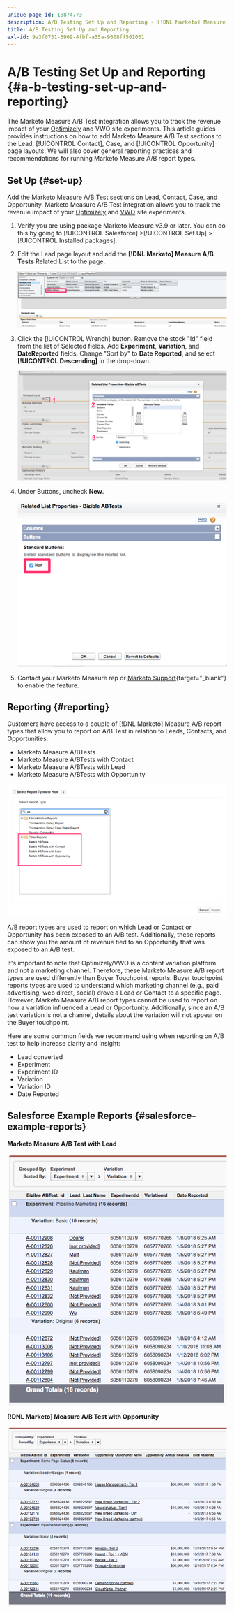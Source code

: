 ```yaml
---
unique-page-id: 18874773
description: A/B Testing Set Up and Reporting - [!DNL Marketo] Measure - Product Documentation
title: A/B Testing Set Up and Reporting
exl-id: 9a3f0731-5909-4fbf-a35a-9608ff561061
---
```

# A/B Testing Set Up and Reporting {#a-b-testing-set-up-and-reporting}

The Marketo Measure A/B Test integration allows you to track the revenue impact of your [Optimizely](https://optimizely.com/) and VWO site experiments. This article guides provides instructions on how to add Marketo Measure A/B Test sections to the Lead, [!UICONTROL Contact], Case, and [!UICONTROL Opportunity] page layouts. We will also cover general reporting practices and recommendations for running Marketo Measure A/B report types.

## Set Up {#set-up}

Add the Marketo Measure A/B Test sections on Lead, Contact, Case, and Opportunity. Marketo Measure A/B Test integration allows you to track the revenue impact of your [Optimizely](https://optimizely.com/) and [VWO](https://vwo.com/) site experiments.

1. Verify you are using package Marketo Measure v3.9 or later. You can do this by going to [!UICONTROL Salesforce] >[!UICONTROL Set Up] >[!UICONTROL Installed packages].
1. Edit the Lead page layout and add the **[!DNL Marketo] Measure A/B Tests** Related List to the page.

   ![](assets/1.png)

1. Click the [!UICONTROL Wrench] button. Remove the stock "Id" field from the list of Selected fields. Add **Experiment**, **Variation**, and **DateReported** fields. Change "Sort by" to **Date Reported**, and select **[!UICONTROL Descending]** in the drop-down.

   ![](assets/2.png)

1. Under Buttons, uncheck **New**.

   ![](assets/3.png)

1. Contact your Marketo Measure rep or [Marketo Support](https://nation.marketo.com/t5/support/ct-p/Support){target="_blank"} to enable the feature.

## Reporting {#reporting}

Customers have access to a couple of [!DNL Marketo] Measure A/B report types that allow you to report on A/B Test in relation to Leads, Contacts, and Opportunities:

* Marketo Measure A/BTests
* Marketo Measure A/BTests with Contact
* Marketo Measure A/BTests with Lead
* Marketo Measure A/BTests with Opportunity

![](assets/4.png)

A/B report types are used to report on which Lead or Contact or Opportunity has been exposed to an A/B test. Additionally, these reports can show you the amount of revenue tied to an Opportunity that was exposed to an A/B test.

It's important to note that Optimizely/VWO is a content variation platform and not a marketing channel. Therefore, these Marketo Measure A/B report types are used differently than Buyer Touchpoint reports. Buyer touchpoint reports types are used to understand which marketing channel (e.g., paid advertising, web direct, social) drove a Lead or Contact to a specific page. However, Marketo Measure A/B report types cannot be used to report on how a variation influenced a Lead or Opportunity. Additionally, since an A/B test variation is not a channel, details about the variation will not appear on the Buyer touchpoint.

Here are some common fields we recommend using when reporting on A/B test to help increase clarity and insight:

* Lead converted
* Experiment
* Experiment ID
* Variation
* Variation ID
* Date Reported

## Salesforce Example Reports {#salesforce-example-reports}

**Marketo Measure A/B Test with Lead**

![](assets/5.png)

**[!DNL Marketo] Measure A/B Test with Opportunity**

![](assets/6.png)
